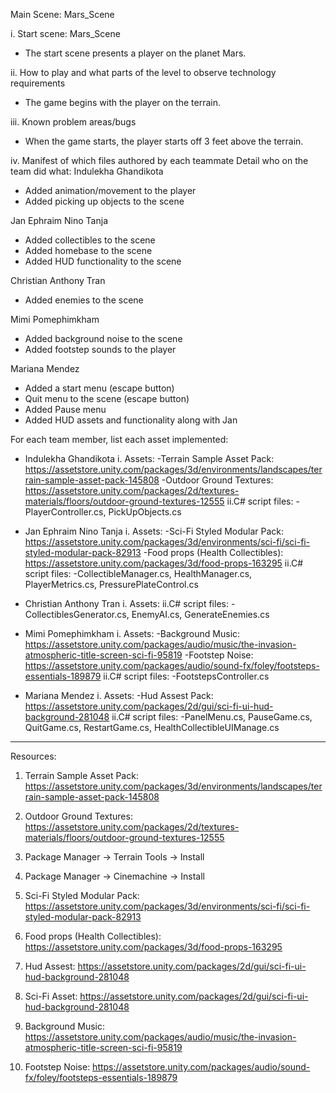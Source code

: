 Main Scene: Mars_Scene 

i. Start scene: Mars_Scene 
- The start scene presents a player on the planet Mars. 

ii. How to play and what parts of the level to observe technology requirements
- The game begins with the player on the terrain. 

iii. Known problem areas/bugs
- When the game starts, the player starts off 3 feet above the terrain. 

iv. Manifest of which files authored by each teammate
Detail who on the team did what:
Indulekha Ghandikota
- Added animation/movement to the player 
- Added picking up objects to the scene 

Jan Ephraim Nino Tanja 
- Added collectibles to the scene  
- Added homebase to the scene 
- Added HUD functionality to the scene 

Christian Anthony Tran 
- Added enemies to the scene 

Mimi Pomephimkham 
- Added background noise to the scene 
- Added footstep sounds to the player 

Mariana Mendez 
- Added a start menu (escape button)
- Quit menu to the scene (escape button)
- Added Pause menu
- Added HUD assets and functionality along with Jan

For each team member, list each asset implemented: 
- Indulekha Ghandikota
i. Assets: 
-Terrain Sample Asset Pack: https://assetstore.unity.com/packages/3d/environments/landscapes/terrain-sample-asset-pack-145808
-Outdoor Ground Textures: https://assetstore.unity.com/packages/2d/textures-materials/floors/outdoor-ground-textures-12555 
ii.C# script files: 
-PlayerController.cs, PickUpObjects.cs 

- Jan Ephraim Nino Tanja
i. Assets:
-Sci-Fi Styled Modular Pack: https://assetstore.unity.com/packages/3d/environments/sci-fi/sci-fi-styled-modular-pack-82913
-Food props (Health Collectibles): https://assetstore.unity.com/packages/3d/food-props-163295
ii.C# script files: 
-CollectibleManager.cs, HealthManager.cs, PlayerMetrics.cs, PressurePlateControl.cs

- Christian Anthony Tran 
i. Assets:
ii.C# script files: 
-CollectiblesGenerator.cs, EnemyAI.cs, GenerateEnemies.cs
	 
- Mimi Pomephimkham
i. Assets:
-Background Music: https://assetstore.unity.com/packages/audio/music/the-invasion-atmospheric-title-screen-sci-fi-95819
-Footstep Noise: https://assetstore.unity.com/packages/audio/sound-fx/foley/footsteps-essentials-189879
ii.C# script files: 
-FootstepsController.cs 

- Mariana Mendez
i. Assets: 
-Hud Assest Pack: https://assetstore.unity.com/packages/2d/gui/sci-fi-ui-hud-background-281048
ii.C# script files: 
-PanelMenu.cs, PauseGame.cs, QuitGame.cs, RestartGame.cs, HealthCollectibleUIManage.cs

----------------------------
Resources:
1. Terrain Sample Asset Pack: https://assetstore.unity.com/packages/3d/environments/landscapes/terrain-sample-asset-pack-145808

2. Outdoor Ground Textures: https://assetstore.unity.com/packages/2d/textures-materials/floors/outdoor-ground-textures-12555 

3. Package Manager -> Terrain Tools -> Install 

4. Package Manager -> Cinemachine -> Install

5. Sci-Fi Styled Modular Pack: https://assetstore.unity.com/packages/3d/environments/sci-fi/sci-fi-styled-modular-pack-82913
   
6. Food props (Health Collectibles): https://assetstore.unity.com/packages/3d/food-props-163295

7. Hud Assest: https://assetstore.unity.com/packages/2d/gui/sci-fi-ui-hud-background-281048

8. Sci-Fi Asset: https://assetstore.unity.com/packages/2d/gui/sci-fi-ui-hud-background-281048

9. Background Music: https://assetstore.unity.com/packages/audio/music/the-invasion-atmospheric-title-screen-sci-fi-95819

10. Footstep Noise: https://assetstore.unity.com/packages/audio/sound-fx/foley/footsteps-essentials-189879
